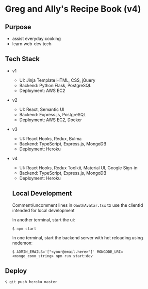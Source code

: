 # Greg and Ally's Recipe Book (v4)

## Purpose

- assist everyday cooking
- learn web-dev tech

## Tech Stack

- v1
  - UI: Jinja Template HTML, CSS, jQuery
  - Backend: Python Flask, PostgreSQL
  - Deployment: AWS EC2
- v2
  - UI: React, Semantic UI
  - Backend: Express.js, PostgreSQL
  - Deployment: AWS EC2, Docker
- v3
  - UI: React Hooks, Redux, Bulma
  - Backend: TypeScript, Express.js, MongoDB
  - Deployment: Heroku
- v4

  - UI: React Hooks, Redux Toolkit, Material UI, Google Sign-in
  - Backend: TypeScript, Express.js, MongoDB
  - Deployment: Heroku

  ## Local Development

  Comment/uncomment lines in `OauthAvatar.tsx` to use the clientId intended for local development

  In another terminal, start the ui:

  ```console
  $ npm start
  ```

  In one terminal, start the backend server with hot reloading using nodemon:

  ```console
  $ ADMIN_EMAILS='["<your@email.here>"]' MONGODB_URI=<mongo_conn_string> npm run start:dev
  ```

## Deploy

```console
$ git push heroku master
```
